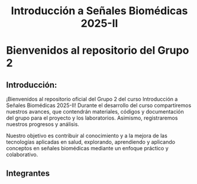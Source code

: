 <h1 align="center">Introducción a Señales Biomédicas 2025-II</h1>

# Bienvenidos al repositorio del Grupo 2
## Introducción:
¡Bienvenidos al repositorio oficial del Grupo 2 del curso Introducción a Señales Biomédicas 2025-II!
Durante el desarrollo del curso compartiremos nuestros avances, que contendrán materiales, códigos y documentación del grupo para el proyecto y los laboratorios. Asimismo, registraremos nuestros progresos y análisis.

Nuestro objetivo es contribuir al conocimiento y a la mejora de las tecnologías aplicadas en salud, explorando, aprendiendo y aplicando conceptos en señales biomédicas mediante un enfoque práctico y colaborativo.
## Integrantes

